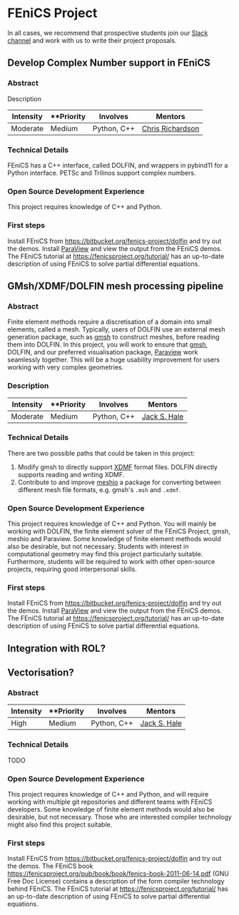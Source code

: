 # FEniCS Project

In all cases, we recommend that prospective students join our [Slack channel](https://fenicsproject-slack-invite.herokuapp.com/) and work with us to
write their project proposals.

## Develop Complex Number support in FEniCS

### Abstract

Description

| **Intensity** | **Priority | **Involves**  | **Mentors** |
| ------------- | -----------| ------------- | ----------- |
| Moderate      | Medium     | Python, C++   | [Chris Richardson](mailto:chris@bpi.cam.ac.uk) |

### Technical Details

FEniCS has a C++ interface, called DOLFIN, and wrappers in pybind11 for a
Python interface.  PETSc and Trilinos support complex numbers.

### Open Source Development Experience

This project requires knowledge of C++ and Python.

### First steps

Install FEniCS from https://bitbucket.org/fenics-project/dolfin and try out the demos.
Install [ParaView](http://www.paraview.org) and view the output from the FEniCS demos.
The FEniCS tutorial at https://fenicsproject.org/tutorial/
has an up-to-date description of using FEniCS to solve partial differential equations.

## GMsh/XDMF/DOLFIN mesh processing pipeline

### Abstract

Finite element methods require a discretisation of a domain into small
elements, called a mesh.  Typically, users of DOLFIN use an external mesh
generation package, such as [gmsh](http://gmsh.info) to construct meshes,
before reading them into DOLFIN.  In this project, you will work to ensure that
[gmsh](http://gmsh.info), DOLFIN, and our preferred visualisation package,
[Paraview](http://paraview.org) work seamlessly together. This will be a huge
usability improvement for users working with very complex geometries.

### Description

| **Intensity** | **Priority | **Involves**  | **Mentors** |
| ------------- | -----------| ------------- | ----------- |
| Moderate      | Medium     | Python, C++   | [Jack S. Hale](mailto:mail@jackhale.co.uk) |

### Technical Details

There are two possible paths that could be taken in this project:

1. Modify gmsh to directly support [XDMF](http://www.xdmf.org/index.php/XDMF_Model_and_Format) format files. DOLFIN directly supports reading and writing XDMF.
2. Contribute to and improve [meshio](https://github.com/nschloe/meshio) a package for converting between different mesh file formats, e.g. gmsh's ``.msh`` and ``.xdmf``.

### Open Source Development Experience

This project requires knowledge of C++ and Python. You will mainly be working
with DOLFIN, the finite element solver of the FEniCS Project, gmsh, meshio and
Paraview. Some knowledge of finite element methods would also be desirable, but
not necessary. Students with interest in computational geometry may find this
project particularly suitable. Furthermore, students will be required to work
with other open-source projects, requiring good interpersonal skills.

### First steps

Install FEniCS from https://bitbucket.org/fenics-project/dolfin and try out the demos.
Install [ParaView](http://www.paraview.org) and view the output from the FEniCS demos.
The FEniCS tutorial at https://fenicsproject.org/tutorial/
has an up-to-date description of using FEniCS to solve partial differential equations.


## Integration with ROL?

## Vectorisation?

### Abstract


| **Intensity** | **Priority | **Involves**  | **Mentors** |
| ------------- | -----------| ------------- | ----------- |
| High          | Medium     | Python, C++ | [Jack S. Hale](mailto:jack.hale@uni.lu)

### Technical Details

TODO

### Open Source Development Experience

This project requires knowledge of C++ and Python, and will require working with multiple git repositories
and different teams with FEniCS developers. Some knowledge of finite element methods would also be desirable,
but not necessary. Those who are interested compiler technology might also find this project suitable.

### First steps

Install FEniCS from https://bitbucket.org/fenics-project/dolfin and try out the demos. The FEniCS book
https://fenicsproject.org/pub/book/book/fenics-book-2011-06-14.pdf (GNU Free Doc License) contains a
description of the form compiler technology behind FEniCS. The FEniCS tutorial at
https://fenicsproject.org/tutorial/ has an up-to-date description of using FEniCS to solve partial
differential equations.

